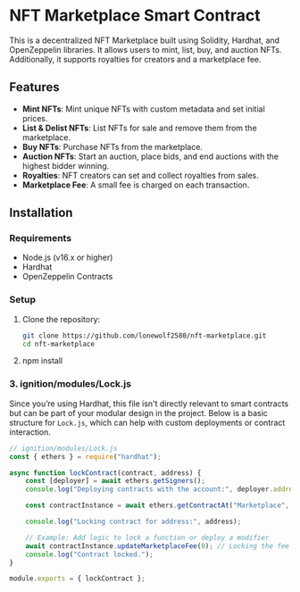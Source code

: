 # NFT Marketplace Smart Contract

This is a decentralized NFT Marketplace built using Solidity, Hardhat, and OpenZeppelin libraries. It allows users to mint, list, buy, and auction NFTs. Additionally, it supports royalties for creators and a marketplace fee.

## Features

- **Mint NFTs**: Mint unique NFTs with custom metadata and set initial prices.
- **List & Delist NFTs**: List NFTs for sale and remove them from the marketplace.
- **Buy NFTs**: Purchase NFTs from the marketplace.
- **Auction NFTs**: Start an auction, place bids, and end auctions with the highest bidder winning.
- **Royalties**: NFT creators can set and collect royalties from sales.
- **Marketplace Fee**: A small fee is charged on each transaction.

## Installation

### Requirements

- Node.js (v16.x or higher)
- Hardhat
- OpenZeppelin Contracts

### Setup

1. Clone the repository:
   ```bash
   git clone https://github.com/lonewolf2580/nft-marketplace.git
   cd nft-marketplace

2. npm install


### 3. **ignition/modules/Lock.js**

Since you’re using Hardhat, this file isn't directly relevant to smart contracts but can be part of your modular design in the project. Below is a basic structure for `Lock.js`, which can help with custom deployments or contract interaction.

```javascript
// ignition/modules/Lock.js
const { ethers } = require("hardhat");

async function lockContract(contract, address) {
    const [deployer] = await ethers.getSigners();
    console.log("Deploying contracts with the account:", deployer.address);

    const contractInstance = await ethers.getContractAt("Marketplace", contract);

    console.log("Locking contract for address:", address);

    // Example: Add logic to lock a function or deploy a modifier
    await contractInstance.updateMarketplaceFee(0); // Locking the fee
    console.log("Contract locked.");
}

module.exports = { lockContract };
